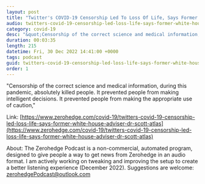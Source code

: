 ```yaml
---
layout: post
title: "Twitter's COVID-19 Censorship Led To Loss Of Life, Says Former White House Adviser Dr. Scott Atlas"
audio: twitters-covid-19-censorship-led-loss-life-says-former-white-house-adviser-dr-scott-atlas-0
category: covid-19
desc: "&quot;Censorship of the correct science and medical information, during this pandemic, absolutely killed people. It prevented people from making intelligent decisions. It prevented people from making the appropriate use of caution,&quot;"
duration: 00:03:35
length: 215
datetime: Fri, 30 Dec 2022 14:41:00 +0000
tags: podcast
guid: twitters-covid-19-censorship-led-loss-life-says-former-white-house-adviser-dr-scott-atlas-0
order: 1
---
```

&quot;Censorship of the correct science and medical information, during this pandemic, absolutely killed people. It prevented people from making intelligent decisions. It prevented people from making the appropriate use of caution,&quot;

Link: [https://www.zerohedge.com/covid-19/twitters-covid-19-censorship-led-loss-life-says-former-white-house-adviser-dr-scott-atlas](https://www.zerohedge.com/covid-19/twitters-covid-19-censorship-led-loss-life-says-former-white-house-adviser-dr-scott-atlas)

About: The Zerohedge Podcast is a non-commercial, automated program, designed to give people a way to get news from Zerohedge in an audio format.  I am actively working on tweaking and improving the setup to create a better listening experience (December 2022).  Suggestions are welcome: [zerohedgePodcast@outlook.com](mailto:zerohedgePodcast@outlook.com)